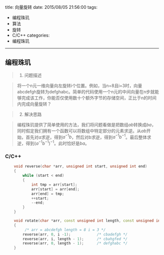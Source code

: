 title: 向量旋转
date: 2015/08/05 21:56:00
tags:
- 编程珠玑
- 算法
- 旋转
- C/C++
categories:
- 编程珠玑

---
## 编程珠玑
> 1. 问题描述

>	将一个n元一维向量向左旋转i个位置。例如，当n=8且i=3时，向量abcdefgh旋转为defghabc。简单的代码使用一个n元的中间向量在n步就能够完成该工作，你能否仅使用数十个额外字节的存储空间，正比于n的时间内完成向量旋转？

> 2. 解决思路

>	编程珠玑提供了简单使用的方法，我们将问题看做是把数组$ab$转换成$ba$，同时假定我们拥有一个函数可以将数组中特定部分的元素求逆。从$ab$开始，首先对$a$求逆，得到$a^{-1}b$，然后对$b$求逆，得到$a^{-1}b^{-1}$。最后整体求逆，得到$(a^{-1}b^{-1})^{-1}$。此时恰好是$ba$。

<!-- more -->

### C/C++
```cpp
	void reverse(char *arr, unsigned int start, unsigned int end)
	{
	    while (start < end)
	    {
	        int tmp = arr[start];
	        arr[start] = arr[end];
	        arr[end] = tmp;
	        ++start;
	        --end;
	    }
	}

	void rotate(char *arr, const unsigned int length, const unsigned int i)
	{
		 /* arr = abcdefgh length = 8 i = 3 */
	    reverse(arr, 0, i -1);            /* cbadefgh */
	    reverse(arr, i, length - 1);      /* cbahgfed */
	    reverse(arr, 0, length - 1);      /* defghabc */
	}
```